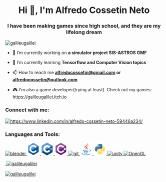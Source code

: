 <h1 align="center">Hi 👋, I'm Alfredo Cossetin Neto</h1>
<h3 align="center">I have been making games since high school, and they are my lifelong dream </h3>

<p align="left"> <img src="https://komarev.com/ghpvc/?username=galileugalilei&label=Profile%20views&color=0e75b6&style=flat" alt="galileugalilei" /> </p>

- 🔭 I’m currently working on **a simulator project SIS-ASTROS GMF**

- 🌱 I’m currently learning **Tensorflow and Computer Vision topics**

- 📫 How to reach me **alfredocossetin@gmail.com or alfredocossetin@outlook.com**

- 🎮 I'm also a game developer(trying at least). Check out my games: https://galileugalilei.itch.io

<h3 align="left">Connect with me:</h3>
<p align="left">
<a href="https://www.linkedin.com/in/alfredo-cossetin-neto-59446a234" target="blank"><img align="center" src="https://raw.githubusercontent.com/rahuldkjain/github-profile-readme-generator/master/src/images/icons/Social/linked-in-alt.svg" alt="https://www.linkedin.com/in/alfredo-cossetin-neto-59446a234/" height="30" width="40" /></a>
</p>

<h3 align="left">Languages and Tools:</h3>
<p align="left"> <a href="https://www.blender.org/" target="_blank" rel="noreferrer"> <img src="https://download.blender.org/branding/community/blender_community_badge_white.svg" alt="blender" width="40" height="40"/> </a> <a href="https://www.cprogramming.com/" target="_blank" rel="noreferrer"> <img src="https://raw.githubusercontent.com/devicons/devicon/master/icons/c/c-original.svg" alt="c" width="40" height="40"/> </a> <a href="https://www.w3schools.com/cpp/" target="_blank" rel="noreferrer"> <img src="https://raw.githubusercontent.com/devicons/devicon/master/icons/cplusplus/cplusplus-original.svg" alt="cplusplus" width="40" height="40"/> </a> <a href="https://www.w3schools.com/cs/" target="_blank" rel="noreferrer"> <img src="https://raw.githubusercontent.com/devicons/devicon/master/icons/csharp/csharp-original.svg" alt="csharp" width="40" height="40"/> </a> <a href="https://git-scm.com/" target="_blank" rel="noreferrer"> <img src="https://www.vectorlogo.zone/logos/git-scm/git-scm-icon.svg" alt="git" width="40" height="40"/> </a> <a href="https://www.java.com" target="_blank" rel="noreferrer"> <img src="https://raw.githubusercontent.com/devicons/devicon/master/icons/java/java-original.svg" alt="java" width="40" height="40"/> </a> <a href="https://www.python.org" target="_blank" rel="noreferrer"> <img src="https://raw.githubusercontent.com/devicons/devicon/master/icons/python/python-original.svg" alt="python" width="40" height="40"/> </a> <a href="https://www.khronos.org/opengl/" target="_blank" rel="noreferrer"> <img src="https://www.vectorlogo.zone/logos/unity3d/unity3d-icon.svg" alt="unity" width="40" height="40"/> </a> </a> <a href="https://www.khronos.org/opengl/" target="_blank" rel="noreferrer"> <img src="https://upload.wikimedia.org/wikipedia/commons/e/e9/Opengl-logo.svg" alt="OpenGL" width="70" height="40/> </a>  </p>

<p><img align="left" src="https://github-readme-stats.vercel.app/api/top-langs?username=galileugalilei&show_icons=true&locale=en&layout=compact" alt="galileugalilei" /></p>

<p>&nbsp;<img align="center" src="https://github-readme-stats.vercel.app/api?username=galileugalilei&show_icons=true&locale=en" alt="galileugalilei" /></p>

<p><img align="center" src="https://github-readme-streak-stats.herokuapp.com/?user=galileugalilei&" alt="galileugalilei" /></p>
